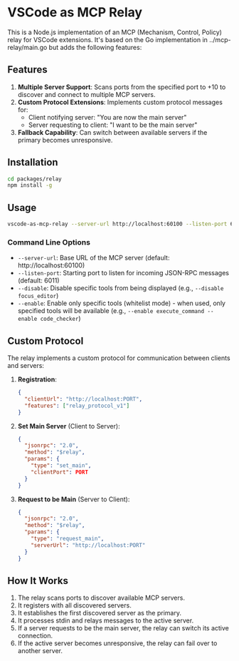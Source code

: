 # VSCode as MCP Relay

This is a Node.js implementation of an MCP (Mechanism, Control, Policy) relay for VSCode extensions. It's based on the Go implementation in ../mcp-relay/main.go but adds the following features:

## Features

1. **Multiple Server Support**: Scans ports from the specified port to +10 to discover and connect to multiple MCP servers.
2. **Custom Protocol Extensions**: Implements custom protocol messages for:
   - Client notifying server: "You are now the main server"
   - Server requesting to client: "I want to be the main server"
3. **Fallback Capability**: Can switch between available servers if the primary becomes unresponsive.

## Installation

```bash
cd packages/relay
npm install -g
```

## Usage

```bash
vscode-as-mcp-relay --server-url http://localhost:60100 --listen-port 6011
```

### Command Line Options

- `--server-url`: Base URL of the MCP server (default: http://localhost:60100)
- `--listen-port`: Starting port to listen for incoming JSON-RPC messages (default: 6011)
- `--disable`: Disable specific tools from being displayed (e.g., `--disable focus_editor`)
- `--enable`: Enable only specific tools (whitelist mode) - when used, only specified tools will be available (e.g., `--enable execute_command --enable code_checker`)

## Custom Protocol

The relay implements a custom protocol for communication between clients and servers:

1. **Registration**:
   ```json
   {
     "clientUrl": "http://localhost:PORT",
     "features": ["relay_protocol_v1"]
   }
   ```

2. **Set Main Server** (Client to Server):
   ```json
   {
     "jsonrpc": "2.0",
     "method": "$relay",
     "params": {
       "type": "set_main",
       "clientPort": PORT
     }
   }
   ```

3. **Request to be Main** (Server to Client):
   ```json
   {
     "jsonrpc": "2.0",
     "method": "$relay",
     "params": {
       "type": "request_main",
       "serverUrl": "http://localhost:PORT"
     }
   }
   ```

## How It Works

1. The relay scans ports to discover available MCP servers.
2. It registers with all discovered servers.
3. It establishes the first discovered server as the primary.
4. It processes stdin and relays messages to the active server.
5. If a server requests to be the main server, the relay can switch its active connection.
6. If the active server becomes unresponsive, the relay can fail over to another server.
